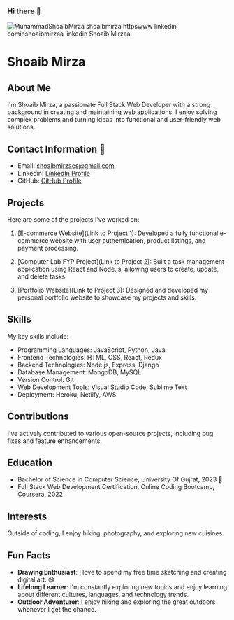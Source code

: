 ### Hi there 👋

![MuhammadShoaibMirza shoaibmirza httpswww linkedin cominshoaibmirzaa linkedin Shoaib Mirzaa](https://github.com/ShoaibMirzax/ShoaibMirzax/assets/76097295/af34e698-d8b2-490b-9724-24c0da432483)
# Shoaib Mirza

## About Me

I'm Shoaib Mirza, a passionate Full Stack Web Developer with a strong background in creating and maintaining web applications. I enjoy solving complex problems and turning ideas into functional and user-friendly web solutions.

## Contact Information 💬

- Email: shoaibmirzacs@gmail.com
- Linkedin: [LinkedIn Profile](https://www.linkedin.com/in/shoaibmirzaa/)
- GitHub: [GitHub Profile](https://github.com/ShoaibMirzax)

## Projects

Here are some of the projects I've worked on:

1. [E-commerce Website](Link to Project 1): Developed a fully functional e-commerce website with user authentication, product listings, and payment processing.

2. [Computer Lab FYP Project](Link to Project 2): Built a task management application using React and Node.js, allowing users to create, update, and delete tasks.

3. [Portfolio Website](Link to Project 3): Designed and developed my personal portfolio website to showcase my projects and skills.

## Skills

My key skills include:

- Programming Languages: JavaScript, Python, Java
- Frontend Technologies: HTML, CSS, React, Redux
- Backend Technologies: Node.js, Express, Django
- Database Management: MongoDB, MySQL
- Version Control: Git
- Web Development Tools: Visual Studio Code, Sublime Text
- Deployment: Heroku, Netlify, AWS

## Contributions

I've actively contributed to various open-source projects, including bug fixes and feature enhancements.

## Education

- Bachelor of Science in Computer Science, University Of Gujrat, 2023 🔭
- Full Stack Web Development Certification, Online Coding Bootcamp, Coursera, 2022

## Interests

Outside of coding, I enjoy hiking, photography, and exploring new cuisines.

## Fun Facts

- **Drawing Enthusiast**: I love to spend my free time sketching and creating digital art. 😄
- **Lifelong Learner**: I'm constantly exploring new topics and enjoy learning about different cultures, languages, and technology trends.
- **Outdoor Adventurer**: I enjoy hiking and exploring the great outdoors whenever I get the chance.
